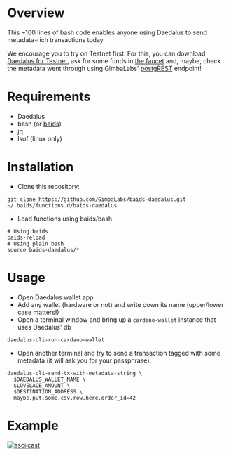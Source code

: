# Overview

This ~100 lines of bash code enables anyone using Daedalus to send metadata-rich transactions today.

We encourage you to try on Testnet first. For this, you can download [Daedalus for Testnet][daedalus-testnet], ask for some funds in [the faucet][testnet-faucet] and, maybe, check the metadata went through using GimbaLabs' [postgREST][gimbalabs-postgrest] endpoint!

[daedalus-testnet]: https://developers.cardano.org/en/testnets/cardano/get-started/wallet/
[testnet-faucet]: https://developers.cardano.org/en/testnets/cardano/tools/faucet/
[gimbalabs-postgrest]: https://gimbalabs.com/#/open-source-apis/postgrest-api

# Requirements

* Daedalus
* bash (or [baids][baids])
* jq
* lsof (linux only) 

[baids]: https://github.com/rcmorano/baids

# Installation

* Clone this repository:
```
git clone https://github.com/GimbaLabs/baids-daedalus.git ~/.baids/functions.d/baids-daedalus
```
* Load functions using baids/bash
```
# Using baids
baids-reload
# Using plain bash
source baids-daedalus/*
```

# Usage

* Open Daedalus wallet app
* Add any wallet (hardware or not) and write down its name (upper/lower case matters!)
* Open a terminal window and bring up a `cardano-wallet` instance that uses Daedalus' db
```
daedalus-cli-run-cardano-wallet
```
* Open another terminal and try to send a transaction tagged with some metadata (it will ask you for your passphrase):
```
daedalus-cli-send-tx-with-metadata-string \
  $DAEDALUS_WALLET_NAME \
  $LOVELACE_AMOUNT \
  $DESTINATION_ADDRESS \
  maybe,put,some,csv,row,here,order_id=42
```

# Example

[![asciicast](https://asciinema.org/a/377053.svg)](https://asciinema.org/a/377053)
